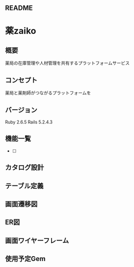 ## README

# 薬zaiko

## 概要
薬局の在庫管理や人材管理を共有するプラットフォームサービス

## コンセプト
薬局と薬剤師がつながるプラットフォームを

## バージョン
Ruby 2.6.5 Rails 5.2.4.3

## 機能一覧
- [ ] 



## カタログ設計

## テーブル定義

## 画面遷移図

## ER図

## 画面ワイヤーフレーム

## 使用予定Gem
